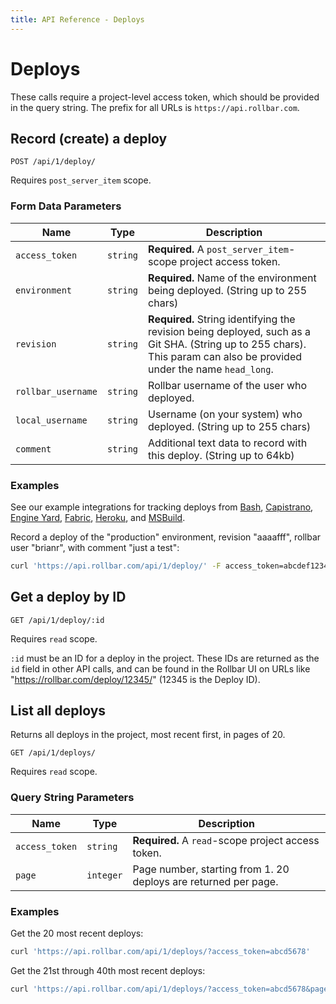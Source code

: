 ```yaml
---
title: API Reference - Deploys
---
```


# Deploys

These calls require a project-level access token, which should be provided in the query string.
The prefix for all URLs is `https://api.rollbar.com`.

## Record (create) a deploy

    POST /api/1/deploy/

Requires `post_server_item` scope.

### Form Data Parameters

Name | Type | Description
-----|------|-------------
`access_token`|`string`|**Required.** A `post_server_item`-scope project access token.
`environment`|`string`|**Required.** Name of the environment being deployed. (String up to 255 chars)
`revision`|`string`|**Required.** String identifying the revision being deployed, such as a Git SHA. (String up to 255 chars). This param can also be provided under the name `head_long`.
`rollbar_username`|`string`|Rollbar username of the user who deployed.
`local_username`|`string`|Username (on your system) who deployed. (String up to 255 chars)
`comment`|`string`|Additional text data to record with this deploy. (String up to 64kb)

### Examples

See our example integrations for tracking deploys from
[Bash](https://rollbar.com/docs/deploys/bash/),
[Capistrano](https://rollbar.com/docs/deploys/capistrano/),
[Engine Yard](https://rollbar.com/docs/deploys/engineyard/),
[Fabric](https://rollbar.com/docs/deploys/fabric/),
[Heroku](https://rollbar.com/docs/deploys/heroku/), and
[MSBuild](https://rollbar.com/docs/deploys/msbuild/).

Record a deploy of the "production" environment, revision "aaaafff", rollbar user "brianr", with
comment "just a test":

```bash
curl 'https://api.rollbar.com/api/1/deploy/' -F access_token=abcdef1234 -F environment=production -F revision=aaaafff -F rollbar_username=brianr -F comment="just a test"
```


## Get a deploy by ID

    GET /api/1/deploy/:id

Requires `read` scope.

`:id` must be an ID for a deploy in the project. These IDs are returned as the `id` field in other
API calls, and can be found in the Rollbar UI on URLs like "https://rollbar.com/deploy/12345/"
(12345 is the Deploy ID).


## List all deploys

Returns all deploys in the project, most recent first, in pages of 20.

    GET /api/1/deploys/

Requires `read` scope.


### Query String Parameters

Name | Type | Description
-----|------|-------------
`access_token`|`string`|**Required.** A `read`-scope project access token.
`page`|`integer`|Page number, starting from 1. 20 deploys are returned per page.

### Examples

Get the 20 most recent deploys:

```bash
curl 'https://api.rollbar.com/api/1/deploys/?access_token=abcd5678'
```

Get the 21st through 40th most recent deploys:

```bash
curl 'https://api.rollbar.com/api/1/deploys/?access_token=abcd5678&page=2'
```

